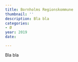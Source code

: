 ```yaml
---
title: Bornholms Regionskommune
thumbnail: ''
description: Bla bla
categories:
- Ø
year: 2019
date: 

---
```

Bla bla 